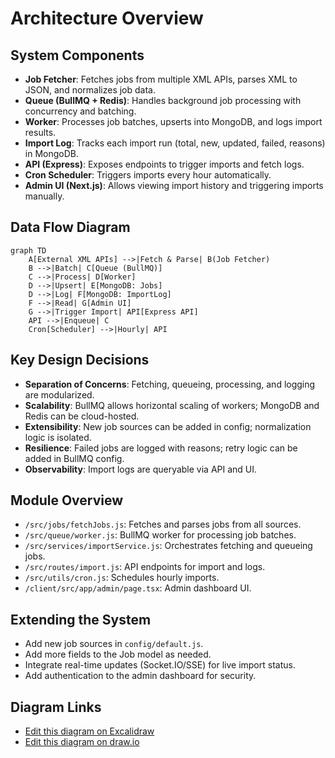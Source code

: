 # Architecture Overview

## System Components

- **Job Fetcher**: Fetches jobs from multiple XML APIs, parses XML to JSON, and normalizes job data.
- **Queue (BullMQ + Redis)**: Handles background job processing with concurrency and batching.
- **Worker**: Processes job batches, upserts into MongoDB, and logs import results.
- **Import Log**: Tracks each import run (total, new, updated, failed, reasons) in MongoDB.
- **API (Express)**: Exposes endpoints to trigger imports and fetch logs.
- **Cron Scheduler**: Triggers imports every hour automatically.
- **Admin UI (Next.js)**: Allows viewing import history and triggering imports manually.

## Data Flow Diagram

```mermaid
graph TD
    A[External XML APIs] -->|Fetch & Parse| B(Job Fetcher)
    B -->|Batch| C[Queue (BullMQ)]
    C -->|Process| D[Worker]
    D -->|Upsert| E[MongoDB: Jobs]
    D -->|Log| F[MongoDB: ImportLog]
    F -->|Read| G[Admin UI]
    G -->|Trigger Import| API[Express API]
    API -->|Enqueue| C
    Cron[Scheduler] -->|Hourly| API
```

## Key Design Decisions
- **Separation of Concerns**: Fetching, queueing, processing, and logging are modularized.
- **Scalability**: BullMQ allows horizontal scaling of workers; MongoDB and Redis can be cloud-hosted.
- **Extensibility**: New job sources can be added in config; normalization logic is isolated.
- **Resilience**: Failed jobs are logged with reasons; retry logic can be added in BullMQ config.
- **Observability**: Import logs are queryable via API and UI.

## Module Overview
- `/src/jobs/fetchJobs.js`: Fetches and parses jobs from all sources.
- `/src/queue/worker.js`: BullMQ worker for processing job batches.
- `/src/services/importService.js`: Orchestrates fetching and queueing jobs.
- `/src/routes/import.js`: API endpoints for import and logs.
- `/src/utils/cron.js`: Schedules hourly imports.
- `/client/src/app/admin/page.tsx`: Admin dashboard UI.

## Extending the System
- Add new job sources in `config/default.js`.
- Add more fields to the Job model as needed.
- Integrate real-time updates (Socket.IO/SSE) for live import status.
- Add authentication to the admin dashboard for security.

## Diagram Links
- [Edit this diagram on Excalidraw](https://excalidraw.com/)
- [Edit this diagram on draw.io](https://app.diagrams.net/) 